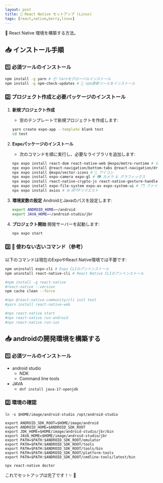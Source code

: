 ```yaml
---
layout: post
title: 🚀 React Native セットアップ (Linux)
tags: [react,native,berry,linux]
---
```


🚀 React Native 環境を構築する方法。

## 📥 **インストール手順**

### 1️⃣ 必須ツールのインストール

```sh
npm install -g yarn # 📦 Yarnをグローバルインストール
npm install -g npm-check-updates # 🔄 npm更新ツールをインストール
```

### 2️⃣ プロジェクト作成と必要パッケージのインストール

1. **新規プロジェクト作成**
   - 空のテンプレートで新規プロジェクトを作成します:

   ```sh
   yarn create expo-app --template blank test
   cd test
   ```

2. **Expoパッケージのインストール**
   - 次のコマンドを順に実行し、必要なライブラリを追加します:

   ```sh
   npx expo install react-dom react-native-web @expo/metro-runtime # 🌐 Web対応パッケージ
   npx expo install @react-navigation/bottom-tabs @react-navigation/drawer @react-navigation/native @react-navigation/native-stack @react-native-async-storage/async-storage # 🧭 ナビゲーション関連
   npx expo install @expo/vector-icons # 🎨 アイコン
   npx expo install expo-camera expo-gl # 📷 カメラ & グラフィックス
   npx expo install react-native-crypto-js react-native-gesture-handler react-native-reanimated react-native-safe-area-context react-native-screens # 🤏 ジェスチャー & セーフエリア対応
   npx expo install expo-file-system expo-av expo-system-ui # 🗂️ ファイル & マルチメディア対応
   npx expo install axios # 🌐 HTTPリクエスト
   ```

3. **環境変数の設定**
   AndroidとJavaのパスを設定します:

   ```sh
   export ANDROID_HOME=~/android
   export JAVA_HOME=~/android-studio/jbr
   ```

4. **プロジェクト開始**
   開発サーバーを起動します:

   ```sh
   npx expo start
   ```

### 3️⃣ 🚫 **使わない古いコマンド（参考）**

以下のコマンドは現在のExpoやReact Native環境では不要です:

```sh
npm uninstall expo-cli # Expo CLIのアンインストール
npm uninstall react-native-cli # React Native CLIのアンインストール
```

```sh
#npm install -g react-native
#react-native --version
npm cache clean --force

#npx @react-native-community/cli init test
#yarn install react-native-web

#npx react-native start
#npx react-native run-android
#npx react-native run-ios
```

## 📥 **androidの開発環境を構築する**

### 1️⃣ 必須ツールのインストール

- android studio
  - NDK
  - Command line tools
- JAVA
  - `dnf install java-17-openjdk`

### 2️⃣ 環境の確認

```
ln -s $HOME/image/android-studio /opt/android-studio

export ANDROID_SDK_ROOT=$HOME/image/android
export ANDROID_HOME=$ANDROID_SDK_ROOT
export JDK_HOME=$HOME/image/android-studio/jbr/bin
export JAVA_HOME=$HOME/image/android-studio/jbr
export PATH=$PATH:$ANDROID_SDK_ROOT/emulator
export PATH=$PATH:$ANDROID_SDK_ROOT/tools
export PATH=$PATH:$ANDROID_SDK_ROOT/tools/bin
export PATH=$PATH:$ANDROID_SDK_ROOT/platform-tools
export PATH=$PATH:$ANDROID_SDK_ROOT/cmdline-tools/latest/bin

npx react-native doctor
```

これでセットアップは完了です！✨ 🚀
